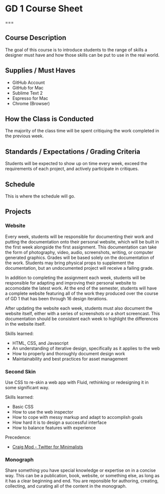 # GD 1 Course Sheet
===



## Course Description

The goal of this course is to introduce students to the range of skills a designer must have and how those skills can be put to use in the real world.



## Supplies / Must Haves

- GitHub Account
- GitHub for Mac
- Sublime Text 2
- Espresso for Mac
- Chrome (Browser)



## How the Class is Conducted

The majority of the class time will be spent critiquing the work completed in the previous week.



## Standards / Expectations / Grading Criteria

Students will be expected to show up on time every week, exceed the requirements of each project, and actively participate in critiques.



## Schedule

This is where the schedule will go.



## Projects


### Website

Every week, students will be responsible for documenting their work and putting the documentation onto their personal website, which will be built in the first week alongside the first assignment. This documentation can take the form of photography, video, audio, screenshots, writing, or computer generated graphics. Grades will be based solely on the documentation of the work. Students may bring physical props to supplement the documentation, but an undocumented project will receive a failing grade.

In addition to completing the assignment each week, students will be responsible for adapting and improving their personal website to accomodate the latest work. At the end of the semester, students will have a complete website featuring all of the work they produced over the course of GD 1 that has been through 16 design iterations.

After updating the website each week, students must also document the website itself, either with a series of screenshots or a short screencast. This documentation should be consistent each week to highlight the differences in the website itself.

Skills learned:
- HTML, CSS, and Javascript
- An understanding of iterative design, specifically as it applies to the web
- How to properly and thoroughly document design work
- Maintainability and best practices for asset management


### Second Skin

Use CSS to re-skin a web app with Fluid, rethinking or redesigning it in some significant way.

Skills learned:
- Basic CSS
- How to use the web inspector
- How to cope with messy markup and adapt to accomplish goals
- How hard it is to design a successful interface
- How to balance features with experience

Precedence:
- [Craig Mod - Twitter for Minimalists](http://craigmod.com/satellite/twitter_for_minimalists/)


### Monograph

Share something you have special knowledge or expertise on in a concise way. This can be a publication, book, website, or something else, as long as it has a clear beginning and end. You are reponsible for authoring, creating, collecting, and curating all of the content in the monograph.